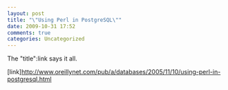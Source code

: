 ```yaml
---
layout: post
title: "\"Using Perl in PostgreSQL\""
date: 2009-10-31 17:52
comments: true
categories: Uncategorized
---
```

The "title":link says it all.

[link]http://www.oreillynet.com/pub/a/databases/2005/11/10/using-perl-in-postgresql.html
